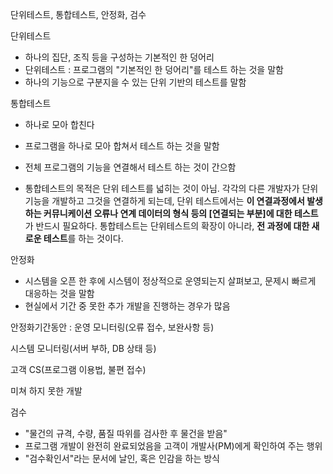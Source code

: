 단위테스트, 통합테스트, 안정화, 검수



단위테스트

- 하나의 집단, 조직 등을 구성하는 기본적인 한 덩어리
- 단위테스트 : 프로그램의 "기본적인 한 덩어리"를 테스트 하는 것을 말함
- 하나의 기능으로 구분지을 수 있는 단위 기반의 테스트를 말함



통합테스트

- 하나로 모아 합친다
- 프로그램을 하나로 모아 합쳐서 테스트 하는 것을 말함
- 전체 프로그램의 기능을 연결해서 테스트 하는 것이 간으함



- 통합테스트의 목적은 단위 테스트를 넓히는 것이 아님. 각각의 다른 개발자가 단위 기능을 개발하고 그것을 연결하게 되는데, 단위 테스트에서는 **이 연결과정에서 발생하는 커뮤니케이션 오류나 연계 데이터의 형식 등의 [연결되는 부분]에 대한 테스트**가 반드시 필요하다. 통합테스트는 단위테스트의 확장이 아니라, **전 과정에 대한 새로운 테스트**를 하는 것이다.



안정화

- 시스템을 오픈 한 후에 시스템이 정상적으로 운영되는지 살펴보고, 문제시 빠르게 대응하는 것을 말함
- 현실에서 기간 중 못한 추가 개발을 진행하는 경우가 많음

안정화기간동안 : 운영 모니터링(오류 접수, 보완사항 등)

시스템 모니터링(서버 부하, DB 상태 등)

고객 CS(프로그램 이용법, 불편 접수)

미쳐 하지 못한 개발



검수

- "물건의 규격, 수량, 품질 따위를 검사한 후 물건을 받음"
- 프로그램 개발이 완전히 완료되었음을 고객이 개발사(PM)에게 확인하여 주는 행위
- "검수확인서"라는 문서에 날인, 혹은 인감을 하는 방식



